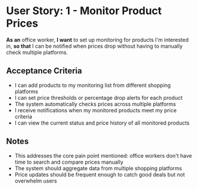 # User Story: 1 - Monitor Product Prices

**As an** office worker,
**I want** to set up monitoring for products I'm interested in,
**so that** I can be notified when prices drop without having to manually check multiple platforms.

## Acceptance Criteria

* I can add products to my monitoring list from different shopping platforms
* I can set price thresholds or percentage drop alerts for each product
* The system automatically checks prices across multiple platforms
* I receive notifications when my monitored products meet my price criteria
* I can view the current status and price history of all monitored products

## Notes

* This addresses the core pain point mentioned: office workers don't have time to search and compare prices manually
* The system should aggregate data from multiple shopping platforms
* Price updates should be frequent enough to catch good deals but not overwhelm users
